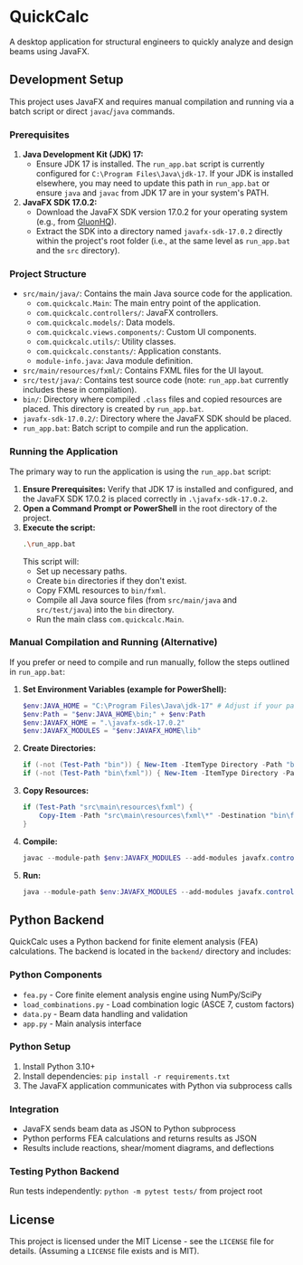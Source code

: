 # QuickCalc

A desktop application for structural engineers to quickly analyze and design beams using JavaFX.

## Development Setup

This project uses JavaFX and requires manual compilation and running via a batch script or direct `javac`/`java` commands.

### Prerequisites

1.  **Java Development Kit (JDK) 17:**
    *   Ensure JDK 17 is installed. The `run_app.bat` script is currently configured for `C:\Program Files\Java\jdk-17`. If your JDK is installed elsewhere, you may need to update this path in `run_app.bat` or ensure `java` and `javac` from JDK 17 are in your system's PATH.
2.  **JavaFX SDK 17.0.2:**
    *   Download the JavaFX SDK version 17.0.2 for your operating system (e.g., from [GluonHQ](https://gluonhq.com/products/javafx/)).
    *   Extract the SDK into a directory named `javafx-sdk-17.0.2` directly within the project's root folder (i.e., at the same level as `run_app.bat` and the `src` directory).

### Project Structure

*   `src/main/java/`: Contains the main Java source code for the application.
    *   `com.quickcalc.Main`: The main entry point of the application.
    *   `com.quickcalc.controllers/`: JavaFX controllers.
    *   `com.quickcalc.models/`: Data models.
    *   `com.quickcalc.views.components/`: Custom UI components.
    *   `com.quickcalc.utils/`: Utility classes.
    *   `com.quickcalc.constants/`: Application constants.
    *   `module-info.java`: Java module definition.
*   `src/main/resources/fxml/`: Contains FXML files for the UI layout.
*   `src/test/java/`: Contains test source code (note: `run_app.bat` currently includes these in compilation).
*   `bin/`: Directory where compiled `.class` files and copied resources are placed. This directory is created by `run_app.bat`.
*   `javafx-sdk-17.0.2/`: Directory where the JavaFX SDK should be placed.
*   `run_app.bat`: Batch script to compile and run the application.

### Running the Application

The primary way to run the application is using the `run_app.bat` script:

1.  **Ensure Prerequisites:** Verify that JDK 17 is installed and configured, and the JavaFX SDK 17.0.2 is placed correctly in `.\javafx-sdk-17.0.2`.
2.  **Open a Command Prompt or PowerShell** in the root directory of the project.
3.  **Execute the script:**
    ```bash
    .\run_app.bat
    ```
    This script will:
    *   Set up necessary paths.
    *   Create `bin` directories if they don't exist.
    *   Copy FXML resources to `bin/fxml`.
    *   Compile all Java source files (from `src/main/java` and `src/test/java`) into the `bin` directory.
    *   Run the main class `com.quickcalc.Main`.

### Manual Compilation and Running (Alternative)

If you prefer or need to compile and run manually, follow the steps outlined in `run_app.bat`:

1.  **Set Environment Variables (example for PowerShell):**
    ```powershell
    $env:JAVA_HOME = "C:\Program Files\Java\jdk-17" # Adjust if your path is different
    $env:Path = "$env:JAVA_HOME\bin;" + $env:Path
    $env:JAVAFX_HOME = ".\javafx-sdk-17.0.2"
    $env:JAVAFX_MODULES = "$env:JAVAFX_HOME\lib"
    ```
2.  **Create Directories:**
    ```powershell
    if (-not (Test-Path "bin")) { New-Item -ItemType Directory -Path "bin" }
    if (-not (Test-Path "bin\fxml")) { New-Item -ItemType Directory -Path "bin\fxml" }
    ```
3.  **Copy Resources:**
    ```powershell
    if (Test-Path "src\main\resources\fxml") {
        Copy-Item -Path "src\main\resources\fxml\*" -Destination "bin\fxml\" -Recurse -Force
    }
    ```
4.  **Compile:**
    ```powershell
    javac --module-path $env:JAVAFX_MODULES --add-modules javafx.controls,javafx.fxml -d bin src\main\java\module-info.java src\main\java\com\quickcalc\*.java src\main\java\com\quickcalc\controllers\*.java src\main\java\com\quickcalc\models\*.java src\main\java\com\quickcalc\views\components\*.java src\main\java\com\quickcalc\utils\*.java src\main\java\com\quickcalc\constants\*.java src\test\java\com\quickcalc\*.java
    ```
5.  **Run:**
    ```powershell
    java --module-path $env:JAVAFX_MODULES --add-modules javafx.controls,javafx.fxml -cp bin com.quickcalc.Main
    ```

## Python Backend

QuickCalc uses a Python backend for finite element analysis (FEA) calculations. The backend is located in the `backend/` directory and includes:

### Python Components
- `fea.py` - Core finite element analysis engine using NumPy/SciPy
- `load_combinations.py` - Load combination logic (ASCE 7, custom factors)
- `data.py` - Beam data handling and validation
- `app.py` - Main analysis interface

### Python Setup
1. Install Python 3.10+ 
2. Install dependencies: `pip install -r requirements.txt`
3. The JavaFX application communicates with Python via subprocess calls

### Integration
- JavaFX sends beam data as JSON to Python subprocess
- Python performs FEA calculations and returns results as JSON
- Results include reactions, shear/moment diagrams, and deflections

### Testing Python Backend
Run tests independently: `python -m pytest tests/` from project root

## License

This project is licensed under the MIT License - see the `LICENSE` file for details. (Assuming a `LICENSE` file exists and is MIT).